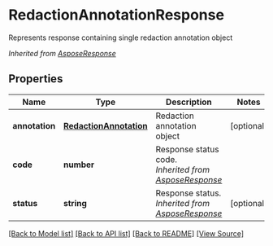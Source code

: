 ﻿# RedactionAnnotationResponse
Represents response containing single redaction annotation object

*Inherited from [AsposeResponse](AsposeResponse.md)*
## Properties
Name | Type | Description | Notes
------------ | ------------- | ------------- | -------------
**annotation** | [**RedactionAnnotation**](RedactionAnnotation.md) | Redaction annotation object | [optional]
**code** | **number** | Response status code.<br />*Inherited from [AsposeResponse](AsposeResponse.md)* | 
**status** | **string** | Response status.<br />*Inherited from [AsposeResponse](AsposeResponse.md)* | [optional]

[[Back to Model list]](../README.md#documentation-for-models) [[Back to API list]](../README.md#documentation-for-api-endpoints) [[Back to README]](../README.md) [[View Source]](../src/models/redactionAnnotationResponse.ts)

